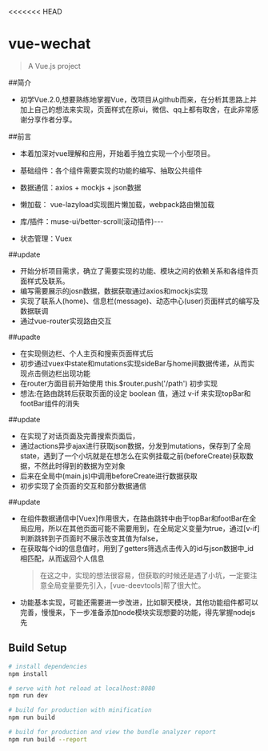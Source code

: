 <<<<<<< HEAD
# vue-wechat

> A Vue.js project

##简介
* 初学Vue.2.0,想要熟练地掌握Vue，改项目从github而来，在分析其思路上并加上自己的想法来实现，页面样式在原ui，微信、qq上都有取舍，在此非常感谢分享作者分享。

##前言
* 本着加深对vue理解和应用，开始着手独立实现一个小型项目。

* 基础组件：各个组件需要实现的功能的编写、抽取公共组件
* 数据通信：axios + mockjs + json数据
* 懒加载： vue-lazyload实现图片懒加载，webpack路由懒加载
* 库/插件：muse-ui/better-scroll(滚动插件)---
* 状态管理：Vuex

##update
* 开始分析项目需求，确立了需要实现的功能、模块之间的依赖关系和各组件页面样式及联系。
* 编写需要展示的josn数据，数据获取通过axios和mockjs实现
* 实现了联系人(home)、信息栏(message)、动态中心(user)页面样式的编写及数据联调
* 通过vue-router实现路由交互


##upadte
* 在实现侧边栏、个人主页和搜索页面样式后
* 初步通过vuex中state和mutations实现sideBar与home间数据传递，从而实现点击侧边栏出现功能
* 在router方面目前开始使用 this.$router.push('/path') 初步实现
* 想法:在路由跳转后获取页面的设定 boolean 值，通过 v-if 来实现topBar和footBar组件的消失


##update
* 在实现了对话页面及完善搜索页面后，
* 通过actions异步ajax进行获取json数据，分发到mutations，保存到了全局state，遇到了一个小坑就是在想怎么在实例挂载之前(beforeCreate)获取数据，不然此时得到的数据为空对象
* 后来在全局中(main.js)中调用beforeCreate进行数据获取
* 初步实现了全页面的交互和部分数据通信

##update
* 在组件数据通信中[Vuex]作用很大，在路由跳转中由于topBar和footBar在全局应用，所以在其他页面可能不需要用到，在全局定义变量为true，通过[v-if]判断跳转到子页面时不展示改变其值为false，
* 在获取每个id的信息值时，用到了getters筛选点击传入的id与json数据中_id相匹配，从而返回个人信息
  > 在这之中，实现的想法很容易，但获取的时候还是遇了小坑，一定要注意全局变量要先引入，[vue-deevtools]帮了很大忙。
* 功能基本实现，可能还需要进一步改进，比如聊天模块，其他功能组件都可以完善，慢慢来，下一步准备添加node模块实现想要的功能，得先掌握nodejs先

## Build Setup

``` bash
# install dependencies
npm install

# serve with hot reload at localhost:8080
npm run dev

# build for production with minification
npm run build

# build for production and view the bundle analyzer report
npm run build --report
```


